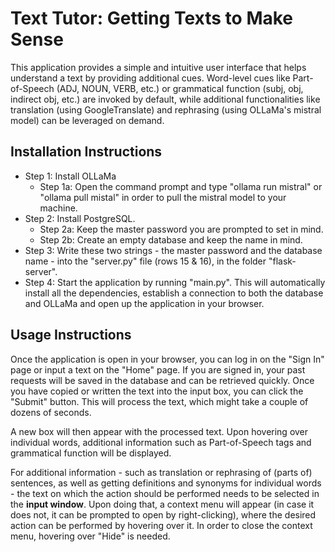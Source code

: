 # Text Tutor: Getting Texts to Make Sense

This application provides a simple and intuitive user interface that helps understand a text by providing additional cues. Word-level cues like Part-of-Speech (ADJ, NOUN, VERB, etc.) or grammatical function (subj, obj, indirect obj, etc.) are invoked by default, while additional functionalities like translation (using GoogleTranslate) and rephrasing (using OLLaMa's mistral model) can be leveraged on demand.

## Installation Instructions

- Step 1: Install OLLaMa
  - Step 1a: Open the command prompt and type "ollama run mistral" or "ollama pull mistal" in order to pull the mistral model to your machine.
- Step 2: Install PostgreSQL.
  - Step 2a: Keep the master password you are prompted to set in mind.
  - Step 2b: Create an empty database and keep the name in mind.
- Step 3: Write these two strings - the master password and the database name - into the "server.py" file (rows 15 & 16), in the folder "flask-server".
- Step 4: Start the application by running "main.py". This will automatically install all the dependencies, establish a connection to both the database and OLLaMa and open up the application in your browser.

## Usage Instructions

Once the application is open in your browser, you can log in on the "Sign In" page or input a text on the "Home" page. If you are signed in, your past requests will be saved in the database and can be retrieved quickly. Once you have copied or written the text into the input box, you can click the "Submit" button. This will process the text, which might take a couple of dozens of seconds.

A new box will then appear with the processed text. Upon hovering over individual words, additional information such as Part-of-Speech tags and grammatical function will be displayed.

For additional information - such as translation or rephrasing of (parts of) sentences, as well as getting definitions and synonyms for individual words - the text on which the action should be performed needs to be selected in the **input window**. Upon doing that, a context menu will appear (in case it does not, it can be prompted to open by right-clicking), where the desired action can be performed by hovering over it. In order to close the context menu, hovering over "Hide" is needed.

